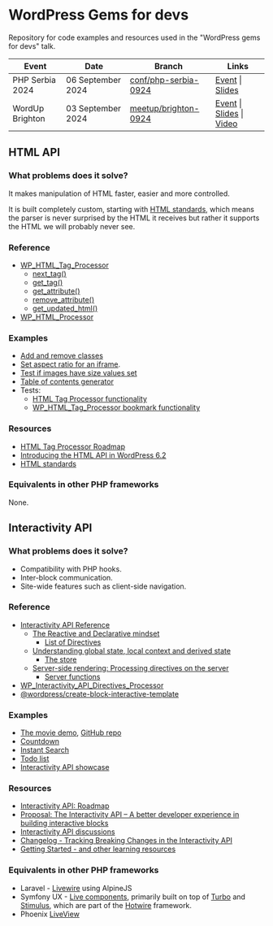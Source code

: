 # WordPress Gems for devs

Repository for code examples and resources used in the "WordPress gems for devs" talk.

| Event  | Date | Branch | Links |
| --- | --- | --- | --- |
| PHP Serbia 2024 | 06 September 2024 | [conf/php-serbia-0924](https://github.com/zzap/WordPress-Gems-for-devs/tree/conf/php-serbia-0924) | [Event](https://2024.phpsrbija.rs/talk-single/6) \| [Slides](https://docs.google.com/presentation/d/1mCvIL6kunXCzDY3K5D0DNxqdSGpjRgJTs_9pdpgAVEc/edit?usp=sharing) |
| WordUp Brighton | 03 September 2024 | [meetup/brighton-0924](https://github.com/zzap/WordPress-Gems-for-devs/tree/meetup/brighton-0924) | [Event](https://meetu.ps/e/NqgBQ/tdJYk/i) \| [Slides](https://docs.google.com/presentation/d/1mCvIL6kunXCzDY3K5D0DNxqdSGpjRgJTs_9pdpgAVEc/edit?usp=sharing) \| [Video](https://www.youtube.com/live/NGv4HBzHwnE) |

## HTML API

### What problems does it solve?

It makes manipulation of HTML faster, easier and more controlled.

It is built completely custom, starting with [HTML standards](https://html.spec.whatwg.org/), which means the parser is never surprised by the HTML it receives but rather it supports the HTML we will probably never see.

### Reference

- [WP_HTML_Tag_Processor](https://developer.wordpress.org/reference/classes/wp_html_tag_processor/)
  - [next_tag()](https://developer.wordpress.org/reference/classes/wp_html_tag_processor/next_tag/)
  - [get_tag()](https://developer.wordpress.org/reference/classes/wp_html_tag_processor/get_tag/)
  - [get_attribute()](https://developer.wordpress.org/reference/classes/wp_html_tag_processor/get_attribute/)
  - [remove_attribute()](https://developer.wordpress.org/reference/classes/wp_html_tag_processor/remove_attribute/)
  - [get_updated_html()](https://developer.wordpress.org/reference/classes/wp_html_tag_processor/get_updated_html/)
- [WP_HTML_Processor](https://developer.wordpress.org/reference/classes/wp_html_processor/)

### Examples

- [Add and remove classes](https://developer.wordpress.org/reference/classes/wp_html_tag_processor/#modifying-css-classes-for-a-found-tag)
- [Set aspect ratio for an iframe](https://gist.github.com/zzap/827c34cf84c5dfef0230a3315805fe3b).
- [Test if images have size values set](https://gist.github.com/zzap/5cb8e0b798262c4d8f7ffe5a3a029933)
- [Table of contents generator](https://github.com/WordPress/gutenberg/issues/61440#issuecomment-2107797038)
- Tests:
    - [HTML Tag Processor functionality](https://github.com/dmsnell/wordpress-develop/blob/aad531083a2eb33a051b1c8782a6c75a6d51c8b3/tests/phpunit/tests/html/wpHtmlTagProcessor.php)
    - [WP_HTML_Tag_Processor bookmark functionality](https://github.com/dmsnell/wordpress-develop/blob/aad531083a2eb33a051b1c8782a6c75a6d51c8b3/tests/phpunit/tests/html/wpHtmlTagProcessor-bookmark.php)

### Resources

- [HTML Tag Processor Roadmap](https://github.com/WordPress/gutenberg/issues/44410)
- [Introducing the HTML API in WordPress 6.2](https://make.wordpress.org/core/2023/03/07/introducing-the-html-api-in-wordpress-6-2/)
- [HTML standards](https://html.spec.whatwg.org/)

### Equivalents in other PHP frameworks

None.

## Interactivity API

### What problems does it solve?

- Compatibility with PHP hooks.
- Inter-block communication.
- Site-wide features such as client-side navigation.

### Reference

- [Interactivity API Reference](https://developer.wordpress.org/block-editor/reference-guides/interactivity-api/)
  - [The Reactive and Declarative mindset](https://developer.wordpress.org/block-editor/reference-guides/interactivity-api/core-concepts/the-reactive-and-declarative-mindset/)
    - [List of Directives](https://developer.wordpress.org/block-editor/reference-guides/interactivity-api/api-reference/#list-of-directives)
  - [Understanding global state, local context and derived state](https://developer.wordpress.org/block-editor/reference-guides/interactivity-api/core-concepts/undestanding-global-state-local-context-and-derived-state/)
    - [The store](https://developer.wordpress.org/block-editor/reference-guides/interactivity-api/api-reference/#the-store)
  - [Server-side rendering: Processing directives on the server](https://developer.wordpress.org/block-editor/reference-guides/interactivity-api/core-concepts/server-side-rendering/)
    - [Server functions](https://developer.wordpress.org/block-editor/reference-guides/interactivity-api/api-reference/#server-functions)
- [WP_Interactivity_API_Directives_Processor](https://developer.wordpress.org/reference/classes/wp_interactivity_api_directives_processor/)
- [@wordpress/create-block-interactive-template](https://developer.wordpress.org/block-editor/reference-guides/packages/packages-create-block-interactive-template/)

### Examples

- [The movie demo](https://wpmovies.dev/), [GitHub repo](https://github.com/WordPress/wp-movies-demo)
- [Countdown](https://github.com/WordPress/block-development-examples/tree/trunk/plugins/interactivity-api-countdown-3cd73e)
- [Instant Search](https://github.com/r-chrzan/instant-search-interactivity)
- [Todo list](https://github.com/ahsanshaheen199/interactive-todos/tree/main)
- [Interactivity API showcase](https://github.com/WordPress/gutenberg/discussions/55642)

### Resources

- [Interactivity API: Roadmap](https://github.com/WordPress/gutenberg/discussions/52904)
- [Proposal: The Interactivity API – A better developer experience in building interactive blocks](https://make.wordpress.org/core/2023/03/30/proposal-the-interactivity-api-a-better-developer-experience-in-building-interactive-blocks/#how-to-create-interactive-blocks)
- [Interactivity API discussions](https://github.com/WordPress/gutenberg/discussions/categories/interactivity-api)
- [Changelog - Tracking Breaking Changes in the Interactivity API](https://github.com/WordPress/gutenberg/discussions/52906)
- [Getting Started - and other learning resources](https://github.com/WordPress/gutenberg/discussions/52894)

### Equivalents in other PHP frameworks

- Laravel - [Livewire](https://livewire.laravel.com/) using AlpineJS
- Symfony UX - [Live components](https://ux.symfony.com/live-component), primarily built on top of [Turbo](https://turbo.hotwired.dev/) and [Stimulus](https://stimulus.hotwired.dev/), which are part of the [Hotwire](https://hotwired.dev/) framework.
- Phoenix [LiveView](https://hexdocs.pm/phoenix_live_view/welcome.html)
